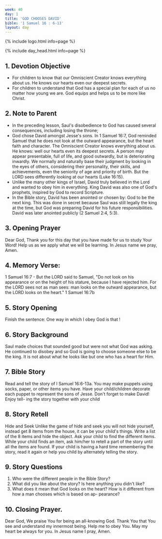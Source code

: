 ```yaml
---
week: 40
day: 1
title: 'GOD CHOOSES DAVID'
bible: '1 Samuel 16 : 6-13'
layout: day
---
```



{% include logo.html info=page %}

{% include day_head.html info=page %}

## 1. Devotion Objective
- For children to know that our Omniscient Creator knows everything about us. He knows our hearts even our deepest secrets.
- For children to understand that God has a special plan for each of us no matter how young we are. God equips and helps us to be more like Christ.

## 2. Note to Parent
- In the preceding lesson, Saul's disobedience to God has caused several consequences, including losing the throne;
- God chose David amongst Jesse's sons. In 1 Samuel 16:7, God reminded Samuel that he does not look at the outward appearance, but the heart faith and character. The Omniscient Creator knows everything about us. He knows: well our hearts even its deepest secrets. A person may appear presentable, full of life, and good outwardly, but is deteriorating inwardly. We normally and naturally base their judgment by looking in the eyes of others, considering their personality, their skills, and achievements, even the seniority of age and priority of birth. But the LORD sees differently looking at our hearts (Luke 16:15).
- Unlike the many other kings of Israel, David truly believed in the Lord and wanted to obey him in everything. King David was also one of God's prophets, inspired by God to record Scripture.
- In the Bible story, David has been anointed or chosen by: God to be the next king. This was done in secret because Saul was still legally the king at the time, but God was preparing David for his future responsibilities. David was later anointed publicly (2 Samuel 2:4, 5:3).

## 3. Opening Prayer
Dear God, Thank you for this day that you have made for us to study Your Word! Help us as we apply what we will be learning. In Jesus name we pray, Amen.

## 4. Memory Verse:
1 Samuel 16:7 - But the LORD said to Samuel, "Do not look on his appearance or on the height of his stature, because I have rejected him. For the LORD sees not as man sees: man looks on the outward appearance, but the LORD looks on the heart." 1 Samuel 16:7b

## 5. Story Opening
Finish the sentence: One way in which I obey God is that !

## 6. Story Background
Saul made choices that sounded good but were not what God was asking. He continued to disobey and so God is going to choose someone else to be the king. It is not about what he looks like but one who has a heart for Him.

## 7. Bible Story
Read and tell the story of I Samuel 16:6-13a. You may make puppets using socks, paper, or other items you have. Have your child/children decorate each puppet to represent the sons of Jesse. Don't forget to make David! Enjoy tell- ing the story together with your child

## 8. Story Retell
Hide and Seek Unlike the game of hide and seek you will not hide yourself, instead get 8 items from the house, it can be your child's things. Write a list of the 8 items and hide the object. Ask your child to find the different items. While your child finds an item, ask him/her to retell a part of the story until all the items are found. If your child is having a hard time remembering the story, read it again or help you child by alternately telling the story.

## 9. Story Questions
1. Who were the different people in the Bible Story?
2. What did you like about the story? Is here anything you didn't like?
3. What does it mean that God looks on the heart? How is it different from how a man chooses which is based on ap- pearance?

## 10. Closing Prayer.
Dear God, We praise You for being an all-knowing God. Thank You that You see and understand my innermost being. Help me to obey You. May my heart be always for you. In Jesus name I pray, Amen.


